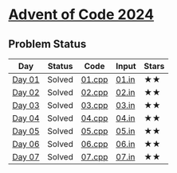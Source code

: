 # [Advent of Code 2024](https://adventofcode.com/2024)
## Problem Status

| **Day** | **Status**     | **Code**        | **Input**          | **Stars** |
|---------|----------------|------------------|---------------------|-----------|
| [Day 01](https://adventofcode.com/2024/day/1) | Solved         |  [01.cpp](./01.cpp)  | [01.in](./input/01.in) | ★★       |
| [Day 02](https://adventofcode.com/2024/day/2) | Solved         |  [02.cpp](./02.cpp)  | [02.in](./input/02.in) | ★★       |
| [Day 03](https://adventofcode.com/2024/day/3) | Solved         |  [03.cpp](./03.cpp)  | [03.in](./input/03.in) | ★★       |
| [Day 04](https://adventofcode.com/2024/day/4) | Solved         |  [04.cpp](./04.cpp)  | [04.in](./input/04.in) | ★★       |
| [Day 05](https://adventofcode.com/2024/day/5) | Solved         |  [05.cpp](./05.cpp)  | [05.in](./input/05.in) | ★★       |
| [Day 06](https://adventofcode.com/2024/day/6) | Solved         |  [06.cpp](./06.cpp)  | [06.in](./input/06.in) | ★★       |
| [Day 07](https://adventofcode.com/2024/day/7) | Solved         |  [07.cpp](./07.cpp)  | [07.in](./input/07.in) | ★★       |
